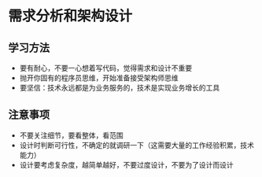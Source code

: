 # 需求分析和架构设计
## 学习方法
* 要有耐心，不要一心想着写代码，觉得需求和设计不重要
* 抛开你固有的程序员思维，开始准备接受架构师思维
* 要坚信：技术永远都是为业务服务的，技术是实现业务增长的工具
## 注意事项
* 不要关注细节，要看整体，看范围
* 设计时判断可行性，不确定的就调研一下（这需要大量的工作经验积累，技术能力）
* 设计要考虑复杂度，越简单越好，不要过度设计，不要为了设计而设计